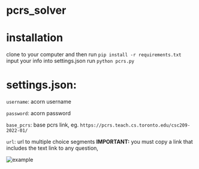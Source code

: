 # pcrs_solver

# installation

clone to your computer and then run `pip install -r requirements.txt`
input your info into settings.json
run `python pcrs.py`

# settings.json:

`username`: acorn username

`password`: acorn password

`base_pcrs`: base pcrs link, eg. `https://pcrs.teach.cs.toronto.edu/csc209-2022-01/`

`url`: url to multiple choice segments **IMPORTANT:** you must copy a link that includes the text link to any question, 

![example](https://i.imgur.com/pj1n5yE.png)


